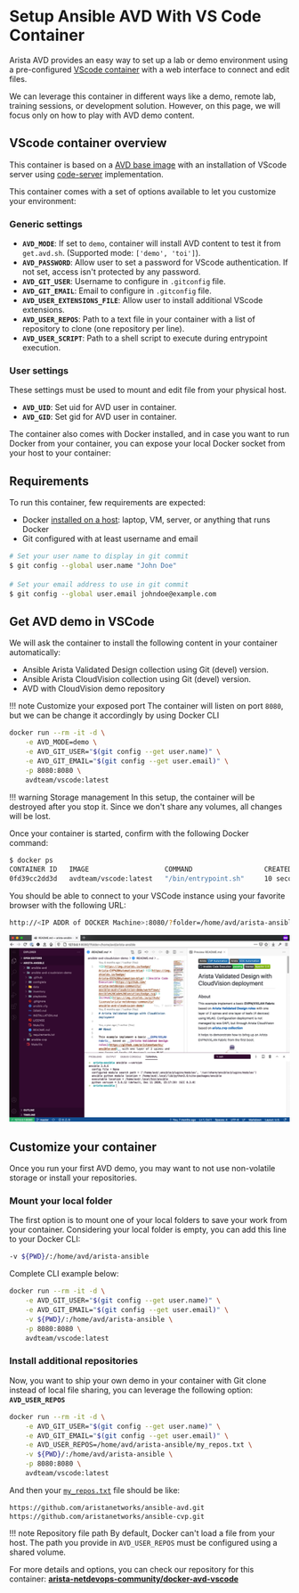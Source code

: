 # Setup Ansible AVD With VS Code Container

Arista AVD provides an easy way to set up a lab or demo environment using a pre-configured [VScode container](https://github.com/arista-netdevops-community/docker-avd-vscode) with a web interface to connect and edit files.

We can leverage this container in different ways like a demo, remote lab, training sessions, or development solution. However, on this page, we will focus only on how to play with AVD demo content.

## VScode container overview

This container is based on a [AVD base image](https://hub.docker.com/repository/docker/avdteam/base) with an installation of VScode server using [code-server](https://github.com/cdr/code-server/) implementation.

This container comes with a set of options available to let you customize your environment:

### Generic settings

- __`AVD_MODE`__: If set to `demo`, container will install AVD content to test it from `get.avd.sh`. (Supported mode: `['demo', 'toi']`).
- __`AVD_PASSWORD`__: Allow user to set a password for VScode authentication. If not set, access isn't protected by any password.
- __`AVD_GIT_USER`__: Username to configure in `.gitconfig` file.
- __`AVD_GIT_EMAIL`__: Email to configure in `.gitconfig` file.
- __`AVD_USER_EXTENSIONS_FILE`__: Allow user to install additional VScode extensions.
- __`AVD_USER_REPOS`__: Path to a text file in your container with a list of repository to clone (one repository per line).
- __`AVD_USER_SCRIPT`__: Path to a shell script to execute during entrypoint execution.

### User settings

These settings must be used to mount and edit file from your physical host.

- __`AVD_UID`__: Set uid for AVD user in container.
- __`AVD_GID`__: Set gid for AVD user in container.

The container also comes with Docker installed, and in case you want to run Docker from your container, you can expose your local Docker socket from your host to your container:

## Requirements

To run this container, few requirements are expected:

- Docker [installed on a host](https://docs.docker.com/get-docker/): laptop, VM, server, or anything that runs Docker
- Git configured with at least username and email

```bash
# Set your user name to display in git commit
$ git config --global user.name "John Doe"

# Set your email address to use in git commit
$ git config --global user.email johndoe@example.com
```

## Get AVD demo in VSCode

We will ask the container to install the following content in your container automatically:

- Ansible Arista Validated Design collection using Git (devel) version.
- Ansible Arista CloudVision collection using Git (devel) version.
- AVD with CloudVision demo repository

!!! note Customize your exposed port
    The container will listen on port `8080`, but we can be change it accordingly by using Docker CLI

```bash
docker run --rm -it -d \
    -e AVD_MODE=demo \
    -e AVD_GIT_USER="$(git config --get user.name)" \
    -e AVD_GIT_EMAIL="$(git config --get user.email)" \
    -p 8080:8080 \
    avdteam/vscode:latest
```

!!! warning Storage management
    In this setup, the container will be destroyed after you stop it. Since we don't share any volumes, all changes will be lost.

Once your container is started, confirm with the following Docker command:

```bash
$ docker ps
CONTAINER ID   IMAGE                   COMMAND                  CREATED          STATUS          PORTS                    NAMES
0fd39cc2dd3d   avdteam/vscode:latest   "/bin/entrypoint.sh"     10 seconds ago   Up 9 seconds    0.0.0.0:8080->8080/tcp   inspiring_germain
```

You should be able to connect to your VSCode instance using your favorite browser with the following URL:

```bash
http://<IP ADDR of DOCKER Machine>:8080/?folder=/home/avd/arista-ansible
```

![VSCode demo Overview](../_media/vscode-container-demo-overview.png)

## Customize your container

Once you run your first AVD demo, you may want to not use non-volatile storage or install your repositories.

### Mount your local folder

The first option is to mount one of your local folders to save your work from your container. Considering your local folder is empty, you can add this line to your Docker CLI:

```bash
-v ${PWD}/:/home/avd/arista-ansible
```

Complete CLI example below:

```bash
docker run --rm -it -d \
    -e AVD_GIT_USER="$(git config --get user.name)" \
    -e AVD_GIT_EMAIL="$(git config --get user.email)" \
    -v ${PWD}/:/home/avd/arista-ansible \
    -p 8080:8080 \
    avdteam/vscode:latest
```

### Install additional repositories

Now, you want to ship your own demo in your container with Git clone instead of local file sharing, you can leverage the following option: __`AVD_USER_REPOS`__

```bash
docker run --rm -it -d \
    -e AVD_GIT_USER="$(git config --get user.name)" \
    -e AVD_GIT_EMAIL="$(git config --get user.email)" \
    -e AVD_USER_REPOS=/home/avd/arista-ansible/my_repos.txt \
    -v ${PWD}/:/home/avd/arista-ansible \
    -p 8080:8080 \
    avdteam/vscode:latest
```

And then your [`my_repos.txt`](https://github.com/arista-netdevops-community/docker-avd-vscode/blob/master/tests/user-repos.txt) file should be like:

```text
https://github.com/aristanetworks/ansible-avd.git
https://github.com/aristanetworks/ansible-cvp.git
```

!!! note Repository file path
    By default, Docker can't load a file from your host. The path you provide in `AVD_USER_REPOS` must be configured using a shared volume.

For more details and options, you can check our repository for this container: __[arista-netdevops-community/docker-avd-vscode](https://github.com/arista-netdevops-community/docker-avd-vscode)__
